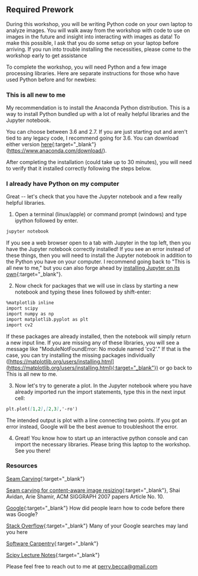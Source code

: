 ## Required Prework
During this workshop, you will be writing Python code on your own laptop to analyze images. You will walk away from the workshop with code to use on images in the future and insight into interacting with images as data! To make this possible, I ask that you do some setup on your laptop before arriving. If you run into trouble installing the necessities, please come to the workshop early to get assistance

To complete the workshop, you will need Python and a few image processing libraries. Here are separate instructions for those who have used Python before and for newbies: 

### This is all new to me
My recommendation is to install the Anaconda Python distribution. This is a way to install Python bundled up with a lot of really helpful libraries and the Jupyter notebook.

You can choose between 3.6 and 2.7. If you are just starting out and aren't tied to any legacy code, I recommend going for 3.6. You can download either version [here](https://www.anaconda.com/download/){:target="_blank"} (https://www.anaconda.com/download/).

After completing the installation (could take up to 30 minutes), you will need to verify that it installed correctly following the steps below.


### I already have Python on my computer
Great -- let's check that you have the Jupyter notebook and a few really helpful libraries.

1. Open a terminal (linux/apple) or command prompt (windows) and type ipython followed by enter.
```markdown
jupyter notebook
```
If you see a web browser open to a tab with Jupyter in the top left, then you have the Jupyter notebook correctly installed! If you see an error instead of these things, then you will need to install the Jupyter notebook in addition to the Python you have on your computer. I recommend going back to "This is all new to me," but you can also forge ahead by [installing Jupyter on its own](http://jupyter.org/install.html){:target="_blank"}.

2. Now check for packages that we will use in class by starting a new notebook and typing these lines followed by shift-enter:
```markdown
%matplotlib inline
import scipy
import numpy as np
import matplotlib.pyplot as plt
import cv2
```
If these packages are already installed, then the notebook will simply return a new input line. If you are missing any of these libraries, you will see a message like "ModuleNotFoundError: No module named 'cv2'." If that is the case, you can try installing the missing packages individually ([https://matplotlib.org/users/installing.html](https://matplotlib.org/users/installing.html){:target="_blank"}) or go back to This is all new to me.

3. Now let's try to generate a plot. In the Jupyter notebook where you have already imported run the import statements, type this in the next input cell:
```markdown
plt.plot([1,2],[2,3],'-ro')
```
The intended output is plot with a line connecting two points. If you got an error instead, Google will be the best avenue to troubleshoot the error. 

4. Great! You know how to start up an interactive python console and can import the necessary libraries. Please bring this laptop to the workshop. See you there!

### Resources

[Seam Carving](https://en.wikipedia.org/wiki/Seam_carving){:target="_blank"}

[Seam carving for content-aware image resizing](https://inst.eecs.berkeley.edu/~cs194-26/fa16/hw/proj4-seamcarving/imret.pdf){:target="_blank"}, Shai Avidan, Arie Shamir, ACM SIGGRAPH 2007 papers Article No. 10.

[Google](https://www.google.com/){:target="_blank"} How did people learn how to code before there was Google?

[Stack Overflow](https://stackoverflow.com/){:target="_blank"} Many of your Google searches may land you here

[Software Carpentry](https://software-carpentry.org/){:target="_blank"}

[Scipy Lecture Notes](http://www.scipy-lectures.org/){:target="_blank"}

Please feel free to reach out to me at perry.becca@gmail.com
